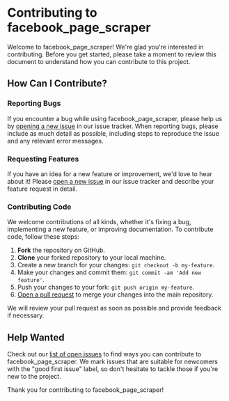 # Contributing to facebook_page_scraper

Welcome to facebook_page_scraper! We're glad you're interested in contributing. Before you get started, please take a moment to review this document to understand how you can contribute to this project.

## How Can I Contribute?

### Reporting Bugs

If you encounter a bug while using facebook_page_scraper, please help us by [opening a new issue](https://github.com/shaikhsajid1111/facebook_page_scraper/issues) in our issue tracker. When reporting bugs, please include as much detail as possible, including steps to reproduce the issue and any relevant error messages.

### Requesting Features

If you have an idea for a new feature or improvement, we'd love to hear about it! Please [open a new issue](https://github.com/shaikhsajid1111/facebook_page_scraper/issues) in our issue tracker and describe your feature request in detail.

### Contributing Code

We welcome contributions of all kinds, whether it's fixing a bug, implementing a new feature, or improving documentation. To contribute code, follow these steps:

1. **Fork** the repository on GitHub.
2. **Clone** your forked repository to your local machine.
3. Create a new branch for your changes: `git checkout -b my-feature`.
4. Make your changes and commit them: `git commit -am 'Add new feature'`.
5. Push your changes to your fork: `git push origin my-feature`.
6. [Open a pull request](https://github.com/shaikhsajid1111/facebook_page_scraper/pulls) to merge your changes into the main repository.

We will review your pull request as soon as possible and provide feedback if necessary.

## Help Wanted

Check out our [list of open issues](https://github.com/shaikhsajid1111/facebook_page_scraper/issues) to find ways you can contribute to facebook_page_scraper. We mark issues that are suitable for newcomers with the "good first issue" label, so don't hesitate to tackle those if you're new to the project.


Thank you for contributing to facebook_page_scraper!

